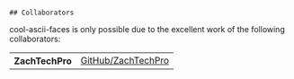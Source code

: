                                                                                                                              ## Collaborators

cool-ascii-faces is only possible due to the excellent work of the following collaborators:

<table><tbody>
<tr><th align="left">ZachTechPro</th><td><a href="https://github.com/zachtechpro">GitHub/ZachTechPro</a></td></tr>
</tbody></table>
